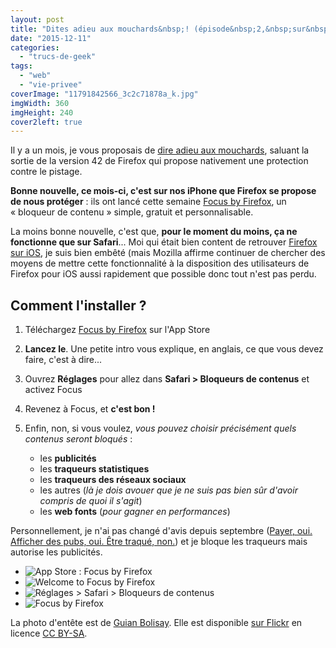 ```yaml
---
layout: post
title: "Dites adieu aux mouchards&nbsp;! (épisode&nbsp;2,&nbsp;sur&nbsp;<span lang=\"en\">iPhone</span>)"
date: "2015-12-11"
categories: 
  - "trucs-de-geek"
tags: 
  - "web"
  - "vie-privee"
coverImage: "11791842566_3c2c71878a_k.jpg"
imgWidth: 360
imgHeight: 240
cover2left: true
---
```


Il y a un mois, je vous proposais de [dire adieu aux mouchards](/2015/11/dites-adieu-aux-mouchards/), saluant la sortie de la version 42 de Firefox qui propose nativement une protection contre le pistage.

**Bonne nouvelle, ce mois-ci, c'est sur nos iPhone que Firefox se propose de nous protéger** : ils ont lancé cette semaine [Focus by Firefox](https://blog.mozilla.org/press-fr/2015/12/08/mozilla-presente-focus-by-firefox-un-bloqueur-de-contenu-pour-ios/), un « bloqueur de contenu » simple, gratuit et personnalisable.

La moins bonne nouvelle, c'est que, **pour le moment du moins, ça ne fonctionne que sur Safari**... Moi qui était bien content de retrouver [Firefox sur iOS](https://www.mozilla.org/fr/firefox/ios/), je suis bien embêté (mais Mozilla affirme continuer de chercher des moyens de mettre cette fonctionnalité à la disposition des utilisateurs de Firefox pour iOS aussi rapidement que possible donc tout n'est pas perdu.

## Comment l'installer ?

1. Téléchargez [Focus by Firefox](https://itunes.apple.com/app/id1055677337) sur l'App Store
2. **Lancez le**. Une petite intro vous explique, en anglais, ce que vous devez faire, c'est à dire...
3. Ouvrez **Réglages** pour allez dans **Safari > Bloqueurs de contenus** et activez Focus
4. Revenez à Focus, et **c'est bon !**
  
  
  
8. Enfin, non, si vous voulez, _vous pouvez choisir précisément quels contenus seront bloqués_ :
    - les **publicités**
    - les **traqueurs statistiques**
    - les **traqueurs des réseaux sociaux**
    - les autres (_là je dois avouer que je ne suis pas bien sûr d'avoir compris de quoi il s'agit_)
    - les **web fonts** (_pour gagner en performances_)

Personnellement, je n'ai pas changé d'avis depuis septembre ([Payer, oui. Afficher des pubs, oui. Être traqué, non.](/2015/09/payer-oui-afficher-des-pubs-oui-etretraque-non/)) et je bloque les traqueurs mais autorise les publicités.

<div id="jardin-slider" class="splide">
<div class="splide__track">
<ul class="splide__list">
<li class="splide__slide"><img src="/images/2015/12/IMG_5183.png" alt="App Store : Focus by Firefox"></li>
<li class="splide__slide"><img src="/images/2015/12/IMG_5184.png" alt="Welcome to Focus by Firefox"></li>
<li class="splide__slide"><img src="/images/2015/12/IMG_5185.png" alt="Réglages > Safari > Bloqueurs de contenus"></li>
<li class="splide__slide"><img src="/images/2015/12/IMG_5186.png" alt="Focus by Firefox"></li>
</ul>
</div>
</div>

La photo d'entête est de [Guian Bolisay](https://www.flickr.com/photos/instantvantage/). Elle est disponible [sur Flickr](https://flic.kr/p/iY1gYs) en licence [CC BY-SA](https://creativecommons.org/licenses/by-sa/2.0/).
